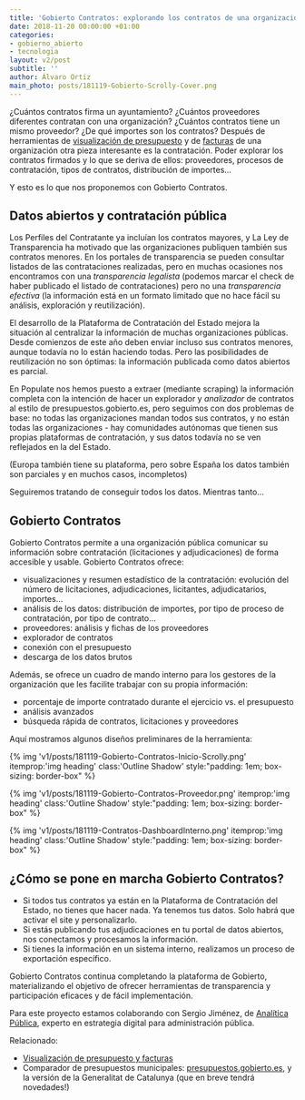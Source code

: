 ```yaml
---
title: 'Gobierto Contratos: explorando los contratos de una organización pública'
date: 2018-11-20 00:00:00 +01:00
categories:
- gobierno_abierto
- tecnologia
layout: v2/post
subtitle: ''
author: Álvaro Ortiz
main_photo: posts/181119-Gobierto-Scrolly-Cover.png
---
```


¿Cuántos contratos firma un ayuntamiento? ¿Cuántos proveedores diferentes contratan con una organización? ¿Cuántos contratos tiene un mismo proveedor? ¿De qué importes son los contratos? Después de herramientas de [visualización de presupuesto](/modulos/presupuestos/) y de [facturas](/blog/20180216-mejoras-en-visor-presupuestos.html) de una organización otra pieza interesante es la contratación. Poder explorar los contratos firmados y lo que se deriva de ellos: proveedores, procesos de contratación, tipos de contratos, distribución de importes...

Y esto es lo que nos proponemos con Gobierto Contratos.

## Datos abiertos y contratación pública

Los Perfiles del Contratante ya incluían los contratos mayores, y La Ley de Transparencia ha motivado que las organizaciones publiquen también sus contratos menores. En los portales de transparencia se pueden consultar listados de las contrataciones realizadas, pero en muchas ocasiones nos encontramos con una _transparencia legalista_ (podemos marcar el check de haber publicado el listado de contrataciones) pero no una _transparencia efectiva_ (la información está en un formato limitado que no hace fácil su análisis, exploración y reutilización).

El desarrollo de la Plataforma de Contratación del Estado mejora la situación al centralizar la información de muchas organizaciones públicas. Desde comienzos de este año deben enviar incluso sus contratos menores, aunque todavía no lo están haciendo todas. Pero las posibilidades de reutilización no son óptimas: la información publicada como datos abiertos es parcial.

En Populate nos hemos puesto a extraer (mediante scraping) la información completa con la intención de hacer un explorador y _analizador_ de contratos al estilo de presupuestos.gobierto.es, pero seguimos con dos problemas de base: no todas las organizaciones mandan todos sus contratos, y no están todas las organizaciones - hay comunidades autónomas que tienen sus propias plataformas de contratación, y sus datos todavía no se ven reflejados en la del Estado.

(Europa también tiene su plataforma, pero sobre España los datos también son parciales y en muchos casos, incompletos)

Seguiremos tratando de conseguir todos los datos. Mientras tanto...


## Gobierto Contratos


Gobierto Contratos permite a una organización pública comunicar su información sobre contratación (licitaciones y adjudicaciones) de forma accesible y usable. Gobierto Contratos ofrece:

- visualizaciones y resumen estadístico de la contratación: evolución del número de licitaciones, adjudicaciones, licitantes, adjudicatarios, importes...
- análisis de los datos: distribución de importes, por tipo de proceso de contratación, por tipo de contrato…
- proveedores: análisis y fichas de los proveedores
- explorador de contratos
- conexión con el presupuesto
- descarga de los datos brutos

Además, se ofrece un cuadro de mando interno para los gestores de la organización que les facilite trabajar con su propia información:

- porcentaje de importe contratado durante el ejercicio vs. el presupuesto
- análisis avanzados
- búsqueda rápida de contratos, licitaciones y proveedores

Aquí mostramos algunos diseños preliminares de la herramienta:

{% img 'v1/posts/181119-Gobierto-Contratos-Inicio-Scrolly.png' itemprop:'img heading' class:'Outline Shadow' style:"padding\: 1em; box-sizing\: border-box" %}

{% img 'v1/posts/181119-Gobierto-Contratos-Proveedor.png' itemprop:'img heading' class:'Outline Shadow' style:"padding\: 1em; box-sizing\: border-box" %}

{% img 'v1/posts/181119-Contratos-DashboardInterno.png' itemprop:'img heading' class:'Outline Shadow' style:"padding\: 1em; box-sizing\: border-box" %}

<div class="separator blue short"></div>

## ¿Cómo se pone en marcha Gobierto Contratos?

- Si todos tus contratos ya están en la Plataforma de Contratación del Estado, no tienes que hacer nada. Ya tenemos tus datos. Solo habrá que activar el site y personalizarlo.
- Si estás publicando tus adjudicaciones en tu portal de datos abiertos, nos conectamos y procesamos la información.
- Si tienes la información en un sistema interno, realizamos un proceso de exportación específico.

Gobierto Contratos continua completando la plataforma de Gobierto, materializando el objetivo de ofrecer herramientas de transparencia y participación eficaces y de fácil implementación.

<div class="separator blue short"></div>

Para este proyecto estamos colaborando con Sergio Jiménez, de [Analítica Pública](https://analiticapublica.es/), experto en estrategia digital para administración pública.

<div class="separator blue short"></div>

Relacionado:

- [Visualización de presupuesto y facturas](/modulos/presupuestos/)
- Comparador de presupuestos municipales: [presupuestos.gobierto.es](https://presupuestos.gobierto.es), y la versión de la Generalitat de Catalunya (que en breve tendrá novedades!)
